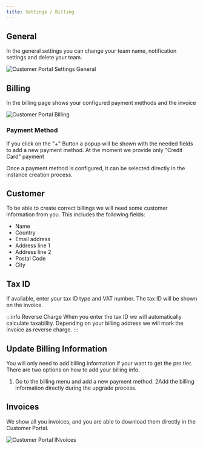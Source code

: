 ```yaml
---
title: Settings / Billing
---
```


## General

In the general settings you can change your team name, notification settings and delete your team.

![Customer Portal Settings General](/img/manuals/portal/customer_portal_settings_general.png)


## Billing

In the billing page shows your configured payment methods and the invoice 

![Customer Portal Billing](/img/manuals/portal/customer_portal_billing.png)

### Payment Method

If you click on the "+" Button a popup will be shown with the needed fields to add a new payment method.
At the moment we provide only "Credit Card" payment

Once a payment method is configured, it can be selected directly in the instance creation process.

## Customer

To be able to create correct billings we will need some customer information from you.
This includes the following fields:

- Name
- Country
- Email address
- Address line 1
- Address line 2
- Postal Code
- City

## Tax ID

If available, enter your tax ID type and VAT number.
The tax ID will be shown on the invoice.

:::info Reverse Charge
When you enter the tax ID we will automatically calculate taxability.
Depending on your billing address we will mark the invoice as reverse charge.
:::

## Update Billing Information

You will only need to add billing information if your want to get the pro tier. There are two options on how to add your billing info.

1. Go to the billing menu and add a new payment method.
2Add the billing information directly during the upgrade process.

## Invoices

We show all you invoices, and you are able to download them directly in the Customer Portal.


![Customer Portal INvoices](/img/manuals/portal/customer_portal_invoices.png)
